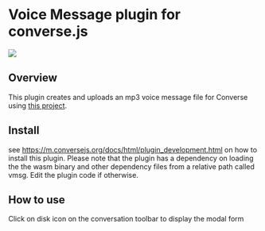 # Voice Message plugin for converse.js

<img src="https://github.com/conversejs/community-plugins/blob/master/packages/vmsg/vmsg.png" />

## Overview
This plugin creates and uploads an mp3 voice message file for Converse using [this project](https://github.com/addpipe/simple-vmsg-demo).

## Install
see https://m.conversejs.org/docs/html/plugin_development.html on how to install this plugin. Please note that the plugin has a dependency on loading the the wasm binary and other dependency files from a relative path called vmsg. Edit the plugin code if otherwise.

## How to use
Click on disk icon on the conversation toolbar to display the modal form
